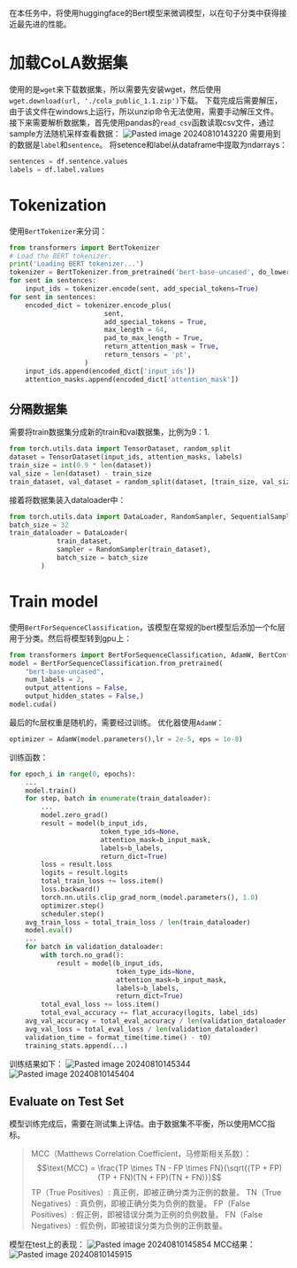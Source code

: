 在本任务中，将使用huggingface的Bert模型来微调模型，以在句子分类中获得接近最先进的性能。
# 加载CoLA数据集
使用的是`wget`来下载数据集，所以需要先安装wget，然后使用`wget.download(url, './cola_public_1.1.zip')`下载。
下载完成后需要解压，由于该文件在windows上运行，所以unzip命令无法使用，需要手动解压文件。
接下来需要解析数据集，首先使用pandas的`read_csv`函数读取csv文件，通过sample方法随机采样查看数据：
![Pasted image 20240810143220](https://cyan-1305222096.cos.ap-nanjing.myqcloud.com/Pasted%20image%2020240810143220.png)
需要用到的数据是`label`和`sentence`。
将setence和label从dataframe中提取为ndarrays：
```Python
sentences = df.sentence.values
labels = df.label.values
```
# Tokenization
使用`BertTokenizer`来分词：
```Python
from transformers import BertTokenizer
# Load the BERT tokenizer.
print('Loading BERT tokenizer...')
tokenizer = BertTokenizer.from_pretrained('bert-base-uncased', do_lower_case=True)
for sent in sentences:
    input_ids = tokenizer.encode(sent, add_special_tokens=True)
for sent in sentences:
    encoded_dict = tokenizer.encode_plus(
                        sent,
                        add_special_tokens = True,
                        max_length = 64,
                        pad_to_max_length = True,
                        return_attention_mask = True,
                        return_tensors = 'pt',
                   )
    input_ids.append(encoded_dict['input_ids'])
    attention_masks.append(encoded_dict['attention_mask'])
```

## 分隔数据集
需要将train数据集分成新的train和val数据集，比例为9：1.
```Python
from torch.utils.data import TensorDataset, random_split
dataset = TensorDataset(input_ids, attention_masks, labels)
train_size = int(0.9 * len(dataset))
val_size = len(dataset) - train_size
train_dataset, val_dataset = random_split(dataset, [train_size, val_size])
```
接着将数据集装入dataloader中：
```Python
from torch.utils.data import DataLoader, RandomSampler, SequentialSampler
batch_size = 32
train_dataloader = DataLoader(
            train_dataset,
            sampler = RandomSampler(train_dataset),
            batch_size = batch_size
        )
```
# Train model
使用`BertForSequenceClassification`，该模型在常规的bert模型后添加一个fc层用于分类。然后将模型转到gpu上：
```Python
from transformers import BertForSequenceClassification, AdamW, BertConfig
model = BertForSequenceClassification.from_pretrained(
    "bert-base-uncased", 
    num_labels = 2, 
    output_attentions = False, 
    output_hidden_states = False,)
model.cuda()
```
最后的fc层权重是随机的，需要经过训练。
优化器使用`AdamW`：
```Python
optimizer = AdamW(model.parameters(),lr = 2e-5, eps = 1e-8)
```
训练函数：
```Python
for epoch_i in range(0, epochs):
	...
    model.train()
    for step, batch in enumerate(train_dataloader):
		...
        model.zero_grad()
        result = model(b_input_ids,
                       token_type_ids=None,
                       attention_mask=b_input_mask,
                       labels=b_labels,
                       return_dict=True)
        loss = result.loss
        logits = result.logits
        total_train_loss += loss.item()
        loss.backward()
        torch.nn.utils.clip_grad_norm_(model.parameters(), 1.0)
        optimizer.step()
        scheduler.step()
    avg_train_loss = total_train_loss / len(train_dataloader)
	model.eval()
	...
    for batch in validation_dataloader:
        with torch.no_grad():
            result = model(b_input_ids,
                           token_type_ids=None,
                           attention_mask=b_input_mask,
                           labels=b_labels,
                           return_dict=True)
        total_eval_loss += loss.item()
        total_eval_accuracy += flat_accuracy(logits, label_ids)
    avg_val_accuracy = total_eval_accuracy / len(validation_dataloader)
    avg_val_loss = total_eval_loss / len(validation_dataloader)
    validation_time = format_time(time.time() - t0)
    training_stats.append(...)
```
训练结果如下：
![Pasted image 20240810145344](https://cyan-1305222096.cos.ap-nanjing.myqcloud.com/Pasted%20image%2020240810145344.png)
![Pasted image 20240810145404](https://cyan-1305222096.cos.ap-nanjing.myqcloud.com/Pasted%20image%2020240810145404.png)
## Evaluate on Test Set
模型训练完成后，需要在测试集上评估。由于数据集不平衡，所以使用MCC指标。
> MCC（Matthews Correlation Coefficient，马修斯相关系数）：$$\text{MCC} = \frac{TP \times TN - FP \times FN}{\sqrt{(TP + FP)(TP + FN)(TN + FP)(TN + FN)}}$$
> TP（True Positives）: 真正例，即被正确分类为正例的数量。
> TN（True Negatives）: 真负例，即被正确分类为负例的数量。
> FP（False Positives）: 假正例，即被错误分类为正例的负例数量。
> FN（False Negatives）: 假负例，即被错误分类为负例的正例数量。

模型在test上的表现：
![Pasted image 20240810145854](https://cyan-1305222096.cos.ap-nanjing.myqcloud.com/Pasted%20image%2020240810145854.png)
MCC结果：
![Pasted image 20240810145915](https://cyan-1305222096.cos.ap-nanjing.myqcloud.com/Pasted%20image%2020240810145915.png)
